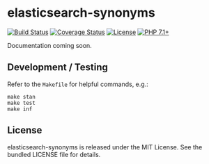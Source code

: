 elasticsearch-synonyms
======================

[![Build Status](https://travis-ci.org/martinohmann/elasticsearch-synonyms.svg?branch=master)](https://travis-ci.org/martinohmann/elasticsearch-synonyms)
[![Coverage Status](https://coveralls.io/repos/github/martinohmann/elasticsearch-synonyms/badge.svg)](https://coveralls.io/github/martinohmann/elasticsearch-synonyms)
[![License](https://img.shields.io/badge/license-MIT-blue.svg)](https://opensource.org/licenses/MIT)
[![PHP 7.1+](https://img.shields.io/badge/php-7.1%2B-blue.svg)](https://github.com/mohmann/elasticsearch-synonyms)

Documentation coming soon.

Development / Testing
---------------------

Refer to the `Makefile` for helpful commands, e.g.:

```
make stan
make test
make inf
```

License
-------

elasticsearch-synonyms is released under the MIT License. See the bundled LICENSE file for details.
